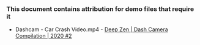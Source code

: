 ### This document contains attribution for demo files that require it

- Dashcam - Car Crash Video.mp4 - [Deep Zen | Dash Camera Compilation | 2020 #2](https://www.youtube.com/watch?v=h96dOQVNtAA&t=159s)
